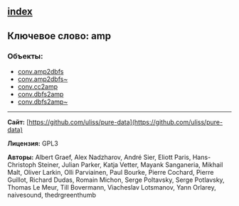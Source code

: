 [index](../index.html)
---

## Ключевое слово: amp

### Объекты:
* [conv.amp2dbfs](../conv.amp2dbfs.html)
* [conv.amp2dbfs~](../conv.amp2dbfs~.html)
* [conv.cc2amp](../conv.cc2amp.html)
* [conv.dbfs2amp](../conv.dbfs2amp.html)
* [conv.dbfs2amp~](../conv.dbfs2amp~.html)

---
**Сайт:** [https://github.com/uliss/pure-data](https://github.com/uliss/pure-data)

**Лицензия:** GPL3

**Авторы:** Albert Graef, Alex Nadzharov, André Sier, Eliott Paris, Hans-Christoph Steiner, Julian Parker, Katja Vetter, Mayank Sanganeria, Mikhail Malt, Oliver Larkin, Olli Parviainen, Paul Bourke, Pierre Cochard, Pierre Guillot, Richard Dudas, Romain Michon, Serge Poltavsky, Serge Potlavsky, Thomas Le Meur, Till Bovermann, Viacheslav Lotsmanov, Yann Orlarey, naivesound, thedrgreenthumb

